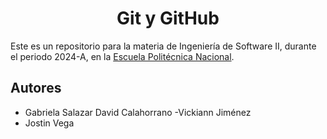 <h1 align="center">Git y GitHub</h1>

Este es un repositorio para la materia de Ingeniería de Software II, durante el periodo 2024-A, en la [Escuela Politécnica Nacional](https://www.epn.edu.ec).

## Autores
- Gabriela Salazar
David Calahorrano
-Vickiann Jiménez
- Jostin Vega

